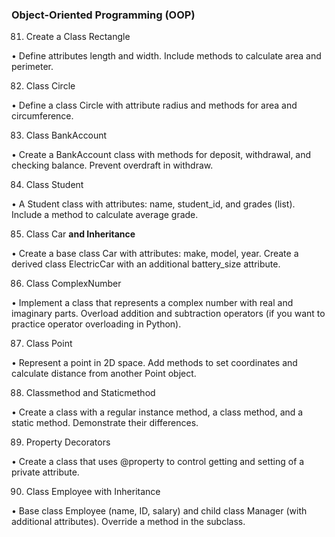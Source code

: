 ### Object-Oriented Programming (OOP)

81.	Create a Class Rectangle

•	Define attributes length and width. Include methods to calculate area and perimeter.

82.	Class Circle

•	Define a class Circle with attribute radius and methods for area and circumference.

83.	Class BankAccount

•	Create a BankAccount class with methods for deposit, withdrawal, and checking balance. Prevent overdraft in withdraw.

84.	Class Student

•	A Student class with attributes: name, student_id, and grades (list). Include a method to calculate average grade.

85.	Class Car **and Inheritance**

•	Create a base class Car with attributes: make, model, year. Create a derived class ElectricCar with an additional battery_size attribute.

86.	Class ComplexNumber

•	Implement a class that represents a complex number with real and imaginary parts. Overload addition and subtraction operators (if you want to practice operator overloading in Python).

87.	Class Point

•	Represent a point in 2D space. Add methods to set coordinates and calculate distance from another Point object.

88.	Classmethod and Staticmethod

•	Create a class with a regular instance method, a class method, and a static method. Demonstrate their differences.

89.	Property Decorators

•	Create a class that uses @property to control getting and setting of a private attribute.

90.	Class Employee with Inheritance

•	Base class Employee (name, ID, salary) and child class Manager (with additional attributes). Override a method in the subclass.